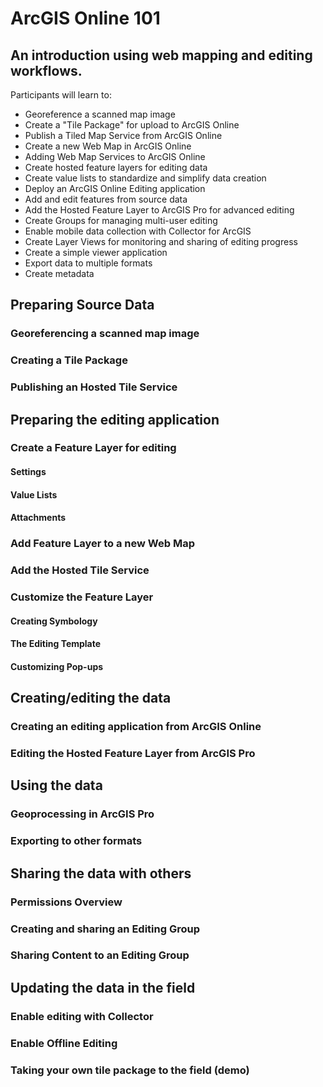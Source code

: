 # ArcGIS Online 101

## An introduction using web mapping and editing workflows. 

Participants will learn to:  

* Georeference a scanned map image
* Create a "Tile Package" for upload to ArcGIS Online
* Publish a Tiled Map Service from ArcGIS Online
* Create a new Web Map in ArcGIS Online
* Adding Web Map Services to ArcGIS Online
* Create hosted feature layers for editing data
* Create value lists to standardize and simplify data creation
* Deploy an ArcGIS Online Editing application
* Add and edit features from source data
* Add the Hosted Feature Layer to ArcGIS Pro for advanced editing
* Create Groups for managing multi-user editing
* Enable mobile data collection with Collector for ArcGIS
* Create Layer Views for monitoring and sharing of editing progress
* Create a simple viewer application
* Export data to multiple formats
* Create metadata


## Preparing Source Data

### Georeferencing a scanned map image

### Creating a Tile Package

### Publishing an Hosted Tile Service

## Preparing the editing application

### Create a Feature Layer for editing  

#### Settings
#### Value Lists
#### Attachments

### Add Feature Layer to a new Web Map  

### Add the Hosted Tile Service  

### Customize the Feature Layer  

#### Creating Symbology
#### The Editing Template
#### Customizing Pop-ups

## Creating/editing the data

### Creating an editing application from ArcGIS Online

### Editing the Hosted Feature Layer from ArcGIS Pro

## Using the data
### Geoprocessing in ArcGIS Pro
### Exporting to other formats

## Sharing the data with others
### Permissions Overview
### Creating and sharing an Editing Group
### Sharing Content to an Editing Group


## Updating the data in the field
### Enable editing with Collector
### Enable Offline Editing	
### Taking your own tile package to the field (demo)







